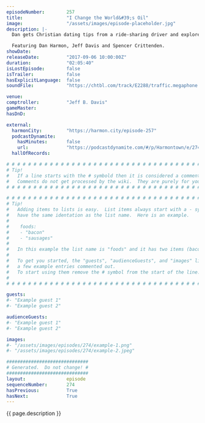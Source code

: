 ```yaml
---
episodeNumber:        257
title:                "I Change the World&#39;s Oil"
image:                "/assets/images/episode-placeholder.jpg"
description: |-
  Dan gets Christian dating tips from a ride-sharing driver and explores what various Scottish dogs might sound like. The gang's role playing characters level up and face a new foe!

  Featuring Dan Harmon, Jeff Davis and Spencer Crittenden.
showDate:             
releaseDate:          "2017-09-06 10:00:00Z"
duration:             "02:05:40"
isLostEpisode:        false
isTrailer:            false
hasExplicitLanguage:  false
soundFile:            "https://chtbl.com/track/E2288/traffic.megaphone.fm/STA9716998511.mp3?updated=1596590196"

venue:                
comptroller:          "Jeff B. Davis"
gameMaster:           
hasDnD:               

external:
  harmonCity:         "https://harmon.city/episode-257"
  podcastDynamite:
    hasMinutes:       false
    url:              "https://podcastdynamite.com/#/p/Harmontown/e/274/257"
  hallOfRecords:      

# # # # # # # # # # # # # # # # # # # # # # # # # # # # # # # # # # # # # # # # # # # # #
# Tip!
#   If a line starts with the # symbold then it is considered a comment.
#   Comments do not get processed by the wiki.  They are purely for your information.
# # # # # # # # # # # # # # # # # # # # # # # # # # # # # # # # # # # # # # # # # # # # #

# # # # # # # # # # # # # # # # # # # # # # # # # # # # # # # # # # # # # # # # # # # # #
# Tip!
#   Adding items to lists is easy.  List items always start with a - symbol and have
#   have the same identation as the list name.  Here is an example.
#
#    foods:
#    - "bacon"
#    - "sausages"
#
#   In this example the list name is "foods" and it has two items (bacon, and sausages).
#
#   To get you started, the "guests", "audienceGuests", and "images" lists below have
#   a few example entries commented out.
#   To start using them remove the # symbol from the start of the line.
#
# # # # # # # # # # # # # # # # # # # # # # # # # # # # # # # # # # # # # # # # # # # # #

guests:
#- "Example guest 1"
#- "Example guest 2"

audienceGuests:
#- "Example guest 1"
#- "Example guest 2"

images:
#- "/assets/images/episodes/274/example-1.png"
#- "/assets/images/episodes/274/example-2.jpeg"

##############################
# Generated.  Do not change! #
##############################
layout:               episode
sequenceNumber:       274
hasPrevious:          True
hasNext:              True
---
```


<!-- The episode description will be rendered here -->
{{ page.description }}

<!-- Add your content BELOW here -->
<!-- vvvvvvvvvvvvvvvvvvvvvvvvvvv -->




<!-- ^^^^^^^^^^^^^^^^^^^^^^^^^^^ -->
<!-- Add your content ABOVE here -->

<!-- The episode gallery will be rendered here -->